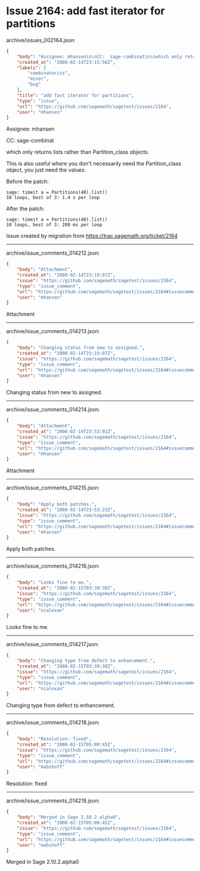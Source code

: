 # Issue 2164: add fast iterator for partitions

archive/issues_002164.json:
```json
{
    "body": "Assignee: mhansen\n\nCC:  sage-combinat\n\nwhich only returns lists rather than Partition_class objects.\n\n\nThis is also useful where you don't necessarily need the Partition_class object, you just need the values.\n\n\nBefore the patch:\n\n```\nsage: timeit a = Partitions(40).list()\n10 loops, best of 3: 1.4 s per loop\n```\n\n\nAfter the patch:\n\n```\nsage: timeit a = Partitions(40).list()\n10 loops, best of 3: 280 ms per loop\n```\n\n\nIssue created by migration from https://trac.sagemath.org/ticket/2164\n\n",
    "created_at": "2008-02-14T23:15:56Z",
    "labels": [
        "combinatorics",
        "minor",
        "bug"
    ],
    "title": "add fast iterator for partitions",
    "type": "issue",
    "url": "https://github.com/sagemath/sagetest/issues/2164",
    "user": "mhansen"
}
```
Assignee: mhansen

CC:  sage-combinat

which only returns lists rather than Partition_class objects.


This is also useful where you don't necessarily need the Partition_class object, you just need the values.


Before the patch:

```
sage: timeit a = Partitions(40).list()
10 loops, best of 3: 1.4 s per loop
```


After the patch:

```
sage: timeit a = Partitions(40).list()
10 loops, best of 3: 280 ms per loop
```


Issue created by migration from https://trac.sagemath.org/ticket/2164





---

archive/issue_comments_014212.json:
```json
{
    "body": "Attachment",
    "created_at": "2008-02-14T23:19:07Z",
    "issue": "https://github.com/sagemath/sagetest/issues/2164",
    "type": "issue_comment",
    "url": "https://github.com/sagemath/sagetest/issues/2164#issuecomment-14212",
    "user": "mhansen"
}
```

Attachment



---

archive/issue_comments_014213.json:
```json
{
    "body": "Changing status from new to assigned.",
    "created_at": "2008-02-14T23:19:07Z",
    "issue": "https://github.com/sagemath/sagetest/issues/2164",
    "type": "issue_comment",
    "url": "https://github.com/sagemath/sagetest/issues/2164#issuecomment-14213",
    "user": "mhansen"
}
```

Changing status from new to assigned.



---

archive/issue_comments_014214.json:
```json
{
    "body": "Attachment",
    "created_at": "2008-02-14T23:53:01Z",
    "issue": "https://github.com/sagemath/sagetest/issues/2164",
    "type": "issue_comment",
    "url": "https://github.com/sagemath/sagetest/issues/2164#issuecomment-14214",
    "user": "mhansen"
}
```

Attachment



---

archive/issue_comments_014215.json:
```json
{
    "body": "Apply both patches.",
    "created_at": "2008-02-14T23:53:23Z",
    "issue": "https://github.com/sagemath/sagetest/issues/2164",
    "type": "issue_comment",
    "url": "https://github.com/sagemath/sagetest/issues/2164#issuecomment-14215",
    "user": "mhansen"
}
```

Apply both patches.



---

archive/issue_comments_014216.json:
```json
{
    "body": "Looks fine to me.",
    "created_at": "2008-02-15T03:39:38Z",
    "issue": "https://github.com/sagemath/sagetest/issues/2164",
    "type": "issue_comment",
    "url": "https://github.com/sagemath/sagetest/issues/2164#issuecomment-14216",
    "user": "ncalexan"
}
```

Looks fine to me.



---

archive/issue_comments_014217.json:
```json
{
    "body": "Changing type from defect to enhancement.",
    "created_at": "2008-02-15T03:39:38Z",
    "issue": "https://github.com/sagemath/sagetest/issues/2164",
    "type": "issue_comment",
    "url": "https://github.com/sagemath/sagetest/issues/2164#issuecomment-14217",
    "user": "ncalexan"
}
```

Changing type from defect to enhancement.



---

archive/issue_comments_014218.json:
```json
{
    "body": "Resolution: fixed",
    "created_at": "2008-02-15T05:00:45Z",
    "issue": "https://github.com/sagemath/sagetest/issues/2164",
    "type": "issue_comment",
    "url": "https://github.com/sagemath/sagetest/issues/2164#issuecomment-14218",
    "user": "mabshoff"
}
```

Resolution: fixed



---

archive/issue_comments_014219.json:
```json
{
    "body": "Merged in Sage 2.10.2.alpha0",
    "created_at": "2008-02-15T05:00:45Z",
    "issue": "https://github.com/sagemath/sagetest/issues/2164",
    "type": "issue_comment",
    "url": "https://github.com/sagemath/sagetest/issues/2164#issuecomment-14219",
    "user": "mabshoff"
}
```

Merged in Sage 2.10.2.alpha0
